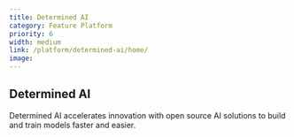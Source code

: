 ```yaml
---
title: Determined AI
category: Feature Platform
priority: 6
width: medium
link: /platform/determined-ai/home/
image: 
---
```

## Determined AI

Determined AI accelerates innovation with open source AI solutions to build and train models faster and easier. 
